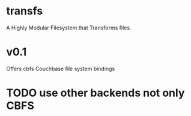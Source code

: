 # transfs
A Highly Modular Filesystem that Transforms files.

# v0.1
Offers cbfs Couchbase file system bindings

# TODO use other backends not only CBFS
